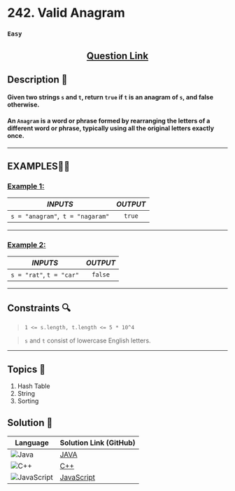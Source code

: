# 242. Valid Anagram

### `Easy`


<h2 align="center">
<a href="https://leetcode.com/problems/valid-anagram/description/"><strong>Question Link</strong></a>
</h2>


## Description 📑

#### Given two strings `s` and `t`, return `true` if `t` is an anagram of `s`, and false otherwise.

#### An `Anagram` is a word or phrase formed by rearranging the letters of a different word or phrase, typically using all the original letters exactly once.

---

## **EXAMPLES**💫✨ </br>

<h3>

<ins>**Example 1**:</ins> </br>


| _INPUTS_ | _OUTPUT_ |
| :-----------: | :-----------: |
| `s = "anagram"`,` t = "nagaram"` | `true` |

</h3>

____
<h3>

<ins>**Example 2**:</ins> </br>

| _INPUTS_ | _OUTPUT_ |
| :-----------: | :-----------: |
| `s = "rat"`, `t = "car"` | `false` |

</h3>


___

## Constraints 🔍

> `1 <= s.length, t.length <= 5 * 10^4`</br>

> `s` and `t` consist of lowercase English letters. <br>

___

## Topics 📝

1. Hash Table
2. String
3. Sorting


## Solution 📃

|  Language   |  Solution Link (GitHub) |
| ------------- | ------------- |
|  ![Java](https://img.shields.io/badge/java-%23ED8B00.svg?style=flat&logo=openjdk&logoColor=white)  | [JAVA]() |
|  ![C++](https://img.shields.io/badge/c++-%2300599C.svg?style=plastic&logo=c%2B%2B&logoColor=white)  | [C++]()  |
|  ![JavaScript](https://img.shields.io/badge/javascript-%23323330.svg?style=flat&logo=javascript&logoColor=%23F7DF1E)  | [JavaScript]() |
